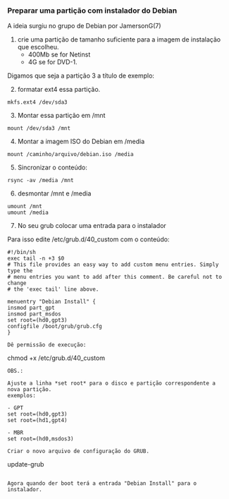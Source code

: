 ### Preparar uma partição com instalador do Debian

A ideia surgiu no grupo de Debian por JamersonG(7)

1. crie uma partição de tamanho suficiente para a imagem de instalação que escolheu.
   - 400Mb se for Netinst
   - 4G se for DVD-1.

Digamos que seja a partição 3 a título de exemplo:

2. formatar ext4 essa partição.

```
mkfs.ext4 /dev/sda3
```

3. Montar essa partição em /mnt
```
mount /dev/sda3 /mnt
```

4. Montar a imagem ISO do Debian em /media
```
mount /caminho/arquivo/debian.iso /media
```

5. Sincronizar o conteúdo:
```
rsync -av /media /mnt
```

6. desmontar /mnt e /media
```
umount /mnt
umount /media
```

7. No seu grub colocar uma entrada para o instalador

Para isso edite /etc/grub.d/40_custom
com o conteúdo:

```
#!/bin/sh
exec tail -n +3 $0
# This file provides an easy way to add custom menu entries. Simply type the
# menu entries you want to add after this comment. Be careful not to change
# the 'exec tail' line above.

menuentry "Debian Install" {
insmod part_gpt
insmod part_msdos
set root=(hd0,gpt3)
configfile /boot/grub/grub.cfg
}

Dê permissão de execução:
```
chmod +x /etc/grub.d/40_custom
```
OBS.:

Ajuste a linha *set root* para o disco e partição correspondente a nova partição.
exemplos:

- GPT
set root=(hd0,gpt3)
set root=(hd1,gpt4)

- MBR
set root=(hd0,msdos3)

Criar o novo arquivo de configuração do GRUB.
```
update-grub
```

Agora quando der boot terá a entrada "Debian Install" para o instalador.


